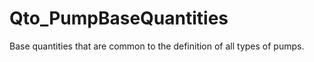 # Qto_PumpBaseQuantities

Base quantities that are common to the definition of all types of pumps.<!-- end of definition -->
